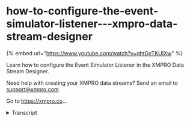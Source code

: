 # how-to-configure-the-event-simulator-listener---xmpro-data-stream-designer
{% embed url="https://www.youtube.com/watch?v=qhtGvTKUIXw" %}



Learn how to configure the Event Simulator Listener in the XMPRO Data Stream Designer. 

Need help with creating your XMPRO data streams? Send an email to support@xmpro.com 

Go to https://xmpro.co...
<details>
<summary>Transcript</summary>Learn how to configure the Event Simulator Listener in the XMPRO Data Stream Designer. 

Need help with creating your XMPRO data streams? Send an email to support@xmpro.com 

Go to https://xmpro.co...
we are going to do here is look at how

they setup and configure the event

simulator listener agent got tool box

and search for event simulator you will

find it under listen this click on the

agent and drag it to the canvas click

save double click on your agent this is

where you will be configuring your agent

specify the number of events you would

like to have simulated leave it as zero

to simulate an infinite amount of events

next specify the amount of events you'd

like to have simulated each second I'm

going to leave it as 10 if you'd like

the events to be created in batches

select the micro batch check box and

specify your the size of the batch which

I'm going to leave us then next you need

to define the event definition click on

add as an example I'm going to add

temperature and I'm going to give it a

minimum of 15 degrees and a maximum of

90 which means that events will be

simulated between 15 and 90 click

outside of the table click apply click

Save
</details>